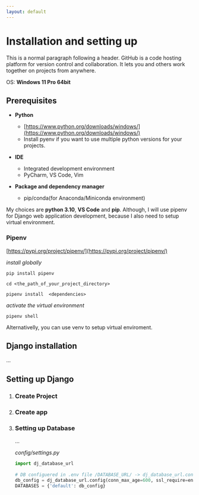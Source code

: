 ```yaml
---
layout: default
---
```


# Installation and setting up
This is a normal paragraph following a header. GitHub is a code hosting platform for version control and collaboration. It lets you and others work together on projects from anywhere.

OS: **Windows 11 Pro 64bit**

## Prerequisites

*   **Python**
    - [https://www.python.org/downloads/windows/](https://www.python.org/downloads/windows/)
    - Install pyenv if you want to use multiple python versions for your projects.
      
*   **IDE**
    -	Integrated development environment
    -	PyCharm, VS Code, Vim
      
*   **Package and dependency manager**
    - pip/conda(for Anaconda/Miniconda environment)

My choices are **python 3.10**, **VS Code** and **pip**.
Although, I will use pipenv for Django web application development, because I also need to setup virtual environment.

### Pipenv

[https://pypi.org/project/pipenv/](https://pypi.org/project/pipenv/)

_install globally_
```
pip install pipenv
```
```
cd <the_path_of_your_project_directory>
```
```
pipenv install  <dependencies>  
```
_activate the virtual environment_
```
pipenv shell
```

Alternativelly, you can use venv to setup virtual enviroment.

## Django installation
...
    
## Setting up Django
1.  ### Create Project
2.  ### Create app
3.  ### Setting up Database  
    ...

    _config/settings.py_
    ```py
    import dj_database_url
                    
    # DB configuered in .env file /DATABASE_URL/ -> dj_database_url.config() returns a dictionary
    db_config = dj_database_url.config(conn_max_age=600, ssl_require=env.bool('SSL_REQUIRE', default=True))
    DATABASES = {'default': db_config}
    ```
 
 
